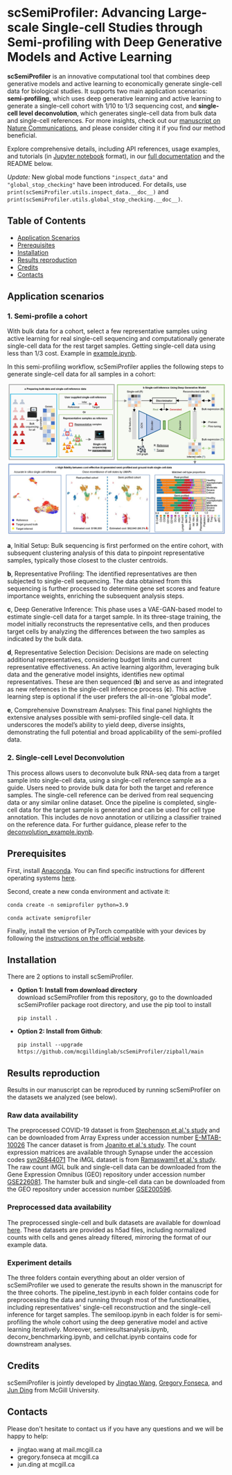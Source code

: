 

# scSemiProfiler: Advancing Large-scale Single-cell Studies through Semi-profiling with Deep Generative Models and Active Learning


**scSemiProfiler** is an innovative computational tool that combines deep generative models and active learning to economically generate single-cell data for biological studies. It supports two main application scenarios: **semi-profiling**, which uses deep generative learning and active learning to generate a single-cell cohort with 1/10 to 1/3 sequencing cost, and **single-cell level deconvolution**, which generates single-cell data from bulk data and single-cell references. For more insights, check out our [manuscript on Nature Communications](https://www.nature.com/articles/s41467-024-50150-1), and please consider citing it if you find our method beneficial.

Explore comprehensive details, including API references, usage examples, and tutorials (in [Jupyter notebook](https://jupyter.org/) format), in our [full documentation](https://scsemiprofiler.readthedocs.io/en/latest/) and the README below. 


*Update:* New global mode functions `"inspect_data"` and `"global_stop_checking"` have been introduced. For details, use `print(scSemiProfiler.utils.inspect_data.__doc__)` and `print(scSemiProfiler.utils.global_stop_checking.__doc__)`.



## Table of Contents
- [Application Scenarios](#application-scenarios)
- [Prerequisites](#prerequisites)
- [Installation](#installation)
- [Results reproduction](#results-reproduction)
- [Credits](#credits)
- [Contacts](#contacts)

## Application scenarios
### 1. Semi-profile a cohort
With bulk data for a cohort, select a few representative samples using active learning for real single-cell sequencing and computationally generate single-cell data for the rest target samples. Getting single-cell data using less than 1/3 cost. Example in [example.ipynb](example.ipynb).

In this semi-profiling workflow, scSemiProfiler applies the following steps to generate single-cell data for all samples in a cohort:

![flowchart](./method.jpg)

**a**, Initial Setup: Bulk sequencing is first performed on the entire cohort, with subsequent clustering analysis of this data to pinpoint representative samples, typically those closest to the cluster centroids.

**b**, Representative Profiling: The identified representatives are then subjected to single-cell sequencing. The data obtained from this sequencing is further processed to determine gene set scores and feature importance weights, enriching the subsequent analysis steps.

**c**, Deep Generative Inference: This phase uses a VAE-GAN-based model to estimate single-cell data for a target sample. In its three-stage training, the model initially reconstructs the representative cells, and then produces target cells by analyzing the differences between the two samples as indicated by the bulk data.

**d**, Representative Selection Decision: Decisions are made on selecting additional representatives, considering budget limits and current representative effectiveness. An active learning algorithm, leveraging bulk data and the generative model insights, identifies new optimal representatives. These are then sequenced (**b**) and serve as and integrated as new references in the single-cell inference process (**c**). This active learning step is optional if the user prefers the all-in-one “global mode”.

**e**, Comprehensive Downstream Analyses: This final panel highlights the extensive analyses possible with semi-profiled single-cell data. It underscores the model’s ability to yield deep, diverse insights, demonstrating the full potential and broad applicability of the semi-profiled data.



### 2. Single-cell Level Deconvolution
This process allows users to deconvolute bulk RNA-seq data from a target sample into single-cell data, using a single-cell reference sample as a guide. Users need to provide bulk data for both the target and reference samples. The single-cell reference can be derived from real sequencing data or any similar online dataset. Once the pipeline is completed, single-cell data for the target sample is generated and can be used for cell type annotation. This includes de novo annotation or utilizing a classifier trained on the reference data. For further guidance, please refer to the [deconvolution_example.ipynb](deconvolution_example.ipynb).

## Prerequisites
First, install [Anaconda](https://www.anaconda.com/). You can find specific instructions for different operating systems [here](https://conda.io/projects/conda/en/latest/user-guide/getting-started.html).

Second, create a new conda environment and activate it:
```
conda create -n semiprofiler python=3.9
```
```
conda activate semiprofiler
```
Finally, install the version of PyTorch compatible with your devices by following the [instructions on the official website](https://pytorch.org/get-started/locally/). 
## Installation

 There are 2 options to install scSemiProfiler.  
* __Option 1: Install from download directory__   
	download scSemiProfiler from this repository, go to the downloaded scSemiProfiler package root directory, and use the pip tool to install

	```shell
	pip install .
	```
	
* __Option 2: Install from Github__:    
	```shell
	pip install --upgrade https://github.com/mcgilldinglab/scSemiProfiler/zipball/main
    ```


## Results reproduction
Results in our manuscript can be reproduced by running scSemiProfiler on the datasets we analyzed (see below).

### Raw data availability
The preprocessed COVID-19 dataset is from [Stephenson et al.'s study](https://www.nature.com/articles/s41591-021-01329-2) and can be downloaded from Array Express under accession number [E-MTAB-10026](https://www.ebi.ac.uk/biostudies/arrayexpress/studies/E-MTAB-10026) The cancer dataset is from [Joanito et al.'s study](https://www.nature.com/articles/s41588-022-01100-4#Sec2). The count expression matrices are available through Synapse under the accession codes [syn26844071](https://www.synapse.org/#!Synapse:syn26844071/wiki/615389) The iMGL dataset is from [Ramaswami1 et al.'s study](https://www.biorxiv.org/content/10.1101/2023.03.09.531934v1.full.pdf). The raw count iMGL bulk and single-cell data can be downloaded from the Gene Expression Omnibus (GEO) repository under accession number [GSE226081](https://www.ncbi.nlm.nih.gov/geo/query/acc.cgi?acc=GSE226081). The hamster bulk and single-cell data can be downloaded from the GEO repository under accession number [GSE200596](https://www.ncbi.nlm.nih.gov/geo/query/acc.cgi?acc=GSE200596).

### Preprocessed data availability
The preprocessed single-cell and bulk datasets are available for download [here](https://mcgill-my.sharepoint.com/:u:/g/personal/jingtao_wang_mail_mcgill_ca/ERyixNDuCFNMiL0chjLxij4BtsiRAaFXOnEcCu1lVBDSIQ?e=lCo0YR). These datasets are provided as h5ad files, including normalized counts with cells and genes already filtered, mirroring the format of our example data.

### Experiment details
The three folders contain everything about an older version of scSemiProfiler we used to generate the results shown in the manuscript for the three cohorts. The pipeline_test.ipynb in each folder contains code for preprocessing the data and running through most of the functionalities, including representatives' single-cell reconstruction and the single-cell inference for target samples. The semiloop.ipynb in each folder is for semi-profiling the whole cohort using the deep generative model and active learning iteratively. Moreover, semiresultsanalysis.ipynb, deconv_benchmarking.ipynb, and cellchat.ipynb contains code for downstream analyses.

## Credits
scSemiProfiler is jointly developed by [Jingtao Wang](https://github.com/JingtaoWang22), [Gregory Fonseca](https://www.mcgill.ca/expmed/dr-gregory-fonseca-0), and [Jun Ding](https://github.com/phoenixding) from McGill University.

## Contacts
Please don't hesitate to contact us if you have any questions and we will be happy to help:
* jingtao.wang at mail.mcgill.ca 
* gregory.fonseca at mcgill.ca
* jun.ding at mcgill.ca




